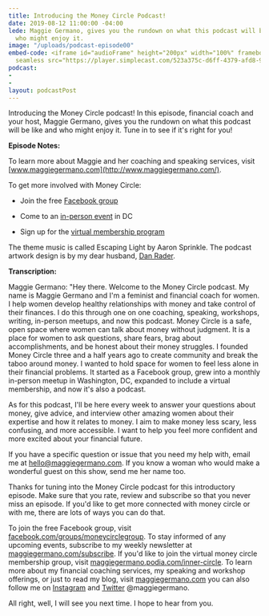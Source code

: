 ```yaml
---
title: Introducing the Money Circle Podcast!
date: 2019-08-12 11:00:00 -04:00
lede: Maggie Germano, gives you the rundown on what this podcast will be like and
  who might enjoy it.
image: "/uploads/podcast-episode00"
embed-code: <iframe id="audioFrame" height="200px" width="100%" frameborder="no" scrolling="no"
  seamless src="https://player.simplecast.com/523a375c-d6ff-4379-afd8-9b1257b6ea60?dark=false"></iframe>
podcast:
- 
- 
layout: podcastPost
---
```


Introducing the Money Circle podcast! In this episode, financial coach and your host, Maggie Germano, gives you the rundown on what this podcast will be like and who might enjoy it. Tune in to see if it's right for you!

**Episode Notes:**

To learn more about Maggie and her coaching and speaking services, visit [www.maggiegermano.com](http://www.maggiegermano.com/).

To get more involved with Money Circle:

* Join the free [Facebook group](https://www.facebook.com/groups/MoneyCircleGroup)

* Come to an [in-person event](https://www.maggiegermano.com/moneycircle/) in DC

* Sign up for the [virtual membership program](https://maggiegermano.podia.com/inner-circle)

The theme music is called Escaping Light by Aaron Sprinkle. The podcast artwork design is by my dear husband, [Dan Rader](https://danrdesign.com/).

**Transcription:**

Maggie Germano: "Hey there. Welcome to the Money Circle podcast. My name is Maggie Germano and I'm a feminist and financial coach for women. I help women develop healthy relationships with money and take control of their finances. I do this through one on one coaching, speaking, workshops, writing, in-person meetups, and now this podcast. Money Circle is a safe, open space where women can talk about money without judgment. It is a place for women to ask questions, share fears, brag about accomplishments, and be honest about their money struggles. I founded Money Circle three and a half years ago to create community and break the taboo around money. I wanted to hold space for women to feel less alone in their financial problems. It started as a Facebook group, grew into a monthly in-person meetup in Washington, DC, expanded to include a virtual membership, and now it's also a podcast.

As for this podcast, I'll be here every week to answer your questions about money, give advice, and interview other amazing women about their expertise and how it relates to money. I aim to make money less scary, less confusing, and more accessible. I want to help you feel more confident and more excited about your financial future.

If you have a specific question or issue that you need my help with, email me at [hello@maggiegermano.com](mailto:hello@maggiegermano.com). If you know a woman who would make a wonderful guest on this show, send me her name too.

Thanks for tuning into the Money Circle podcast for this introductory episode. Make sure that you rate, review and subscribe so that you never miss an episode. If you'd like to get more connected with money circle or with me, there are lots of ways you can do that.

To join the free Facebook group, visit [facebook.com/groups/moneycirclegroup](https://dashboard.simplecast.com/episodes/www.facebook.com/groups/moneycirclegroup). To stay informed of any upcoming events, subscribe to my weekly newsletter at [maggiegermano.com/subscribe](https://dashboard.simplecast.com/episodes/www.maggiegermano.com/subscribe). If you'd like to join the virtual money circle membership group, visit [maggiegermano.podia.com/inner-circle](https://dashboard.simplecast.com/episodes/www.maggiegermano.podia.com/inner-circle). To learn more about my financial coaching services, my speaking and workshop offerings, or just to read my blog, visit [maggiegermano.com](https://dashboard.simplecast.com/episodes/www.maggiegermano.com) you can also follow me on [Instagram](https://dashboard.simplecast.com/episodes/www.instagram.com/maggiegermano) and [Twitter](https://dashboard.simplecast.com/episodes/www.twitter.com/maggiegermano) @maggiegermano.

All right, well, I will see you next time. I hope to hear from you.